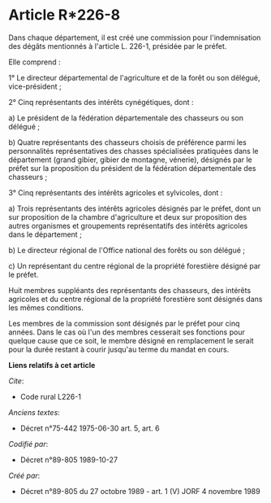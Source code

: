 # Article R*226-8

Dans chaque département, il est créé une commission pour l'indemnisation des dégâts mentionnés à l'article L. 226-1, présidée
par le préfet.

Elle comprend :

1° Le directeur départemental de l'agriculture et de la forêt ou son délégué, vice-président ;

2° Cinq représentants des intérêts cynégétiques, dont :

a) Le président de la fédération départementale des chasseurs ou son délégué ;

b) Quatre représentants des chasseurs choisis de préférence parmi les personnalités représentatives des chasses spécialisées
pratiquées dans le département (grand gibier, gibier de montagne, vénerie), désignés par le préfet sur la proposition du
président de la fédération départementale des chasseurs ;

3° Cinq représentants des intérêts agricoles et sylvicoles, dont :

a) Trois représentants des intérêts agricoles désignés par le préfet, dont un sur proposition de la chambre d'agriculture et
deux sur proposition des autres organismes et groupements représentatifs des intérêts agricoles dans le département ;

b) Le directeur régional de l'Office national des forêts ou son délégué ;

c) Un représentant du centre régional de la propriété forestière désigné par le préfet.

Huit membres suppléants des représentants des chasseurs, des intérêts agricoles et du centre régional de la propriété
forestière sont désignés dans les mêmes conditions.

Les membres de la commission sont désignés par le préfet pour cinq années. Dans le cas où l'un des membres cesserait ses
fonctions pour quelque cause que ce soit, le membre désigné en remplacement le serait pour la durée restant à courir jusqu'au
terme du mandat en cours.

**Liens relatifs à cet article**

_Cite_:

  - Code rural L226-1

_Anciens textes_:

  - Décret n°75-442 1975-06-30 art. 5, art. 6

_Codifié par_:

  - Décret n°89-805 1989-10-27

_Créé par_:

  - Décret n°89-805 du 27 octobre 1989 - art. 1 (V) JORF 4 novembre 1989
